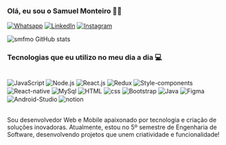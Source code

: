 ### Olá, eu sou o Samuel Monteiro 🤙🏽

[![Whatsapp](https://img.shields.io/badge/WhatsApp-25D366?style=for-the-badge&logo=whatsapp&logoColor=white)](https://wa.me/5561983363598)
[![LinkedIn](https://img.shields.io/badge/LinkedIn-0077B5?style=for-the-badge&logo=linkedin&logoColor=white)](www.linkedin.com/in/samuel-monteiro-58a074267)
[![Instagram](https://img.shields.io/badge/Instagram-E4405F?style=for-the-badge&logo=instagram&logoColor=white)](https://www.instagram.com/sammfx._/)


![smfmo GitHub stats](https://github-readme-stats.vercel.app/api?username=smfmo&show_icons=true&theme=dark)

### Tecnologias que eu utilizo no meu dia a dia 💻

<div style="display: inline_block"><br/>
    <img align="center" alt="JavaScript" src="https://img.shields.io/badge/JavaScript-323330?style=for-the-badge&logo=javascript&logoColor=F7DF1E"/>
    <img align="center" alt="Node.js" src="https://img.shields.io/badge/Node.js-43853D?style=for-the-badge&logo=node.js&logoColor=white"/>
    <img align="center" alt="React.js" src="https://img.shields.io/badge/React-20232A?style=for-the-badge&logo=react&logoColor=61DAFB"/>
    <img align="center" alt="Redux" src="https://img.shields.io/badge/Redux-593D88?style=for-the-badge&logo=redux&logoColor=white">
    <img align="center" alt="Style-components" src="https://img.shields.io/badge/styled--components-DB7093?style=for-the-badge&logo=styled-components&logoColor=white">
    <img align="center" alt="React-native" src="https://img.shields.io/badge/React_Native-20232A?style=for-the-badge&logo=react&logoColor=61DAFB"/>
    <img align="center" alt="MySql" src="https://img.shields.io/badge/MySQL-00000F?style=for-the-badge&logo=mysql&logoColor=white"/>
    <img align="center" alt="HTML" src="https://img.shields.io/badge/HTML5-E34F26?style=for-the-badge&logo=html5&logoColor=white"/>
    <img align="center" alt="css" src="https://img.shields.io/badge/CSS3-1572B6?style=for-the-badge&logo=css3&logoColor=white" />
    <img align="center" alt="Bootstrap" src="https://img.shields.io/badge/Bootstrap-563D7C?style=for-the-badge&logo=bootstrap&logoColor=white"/>
    <img align="center" alt="Java" src="https://img.shields.io/badge/Java-ED8B00?style=for-the-badge&logo=openjdk&logoColor=white"> 
    <img align="center" alt="Figma" src="https://img.shields.io/badge/Figma-F24E1E?style=for-the-badge&logo=figma&logoColor=white" >
    <img align="center" alt="Android-Studio" src="https://img.shields.io/badge/Android_Studio-3DDC84?style=for-the-badge&logo=android-studio&logoColor=white">
    <img align="center" alt="notion" src="https://img.shields.io/badge/Notion-000000?style=for-the-badge&logo=notion&logoColor=white">
</div><br>

Sou desenvolvedor Web e Mobile apaixonado por tecnologia e criação de soluções inovadoras. Atualmente, estou no 5º semestre de Engenharia de Software, desenvolvendo projetos que unem criatividade e funcionalidade!
